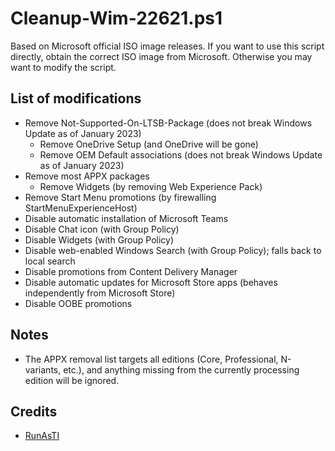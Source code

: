 # Cleanup-Wim-22621.ps1
 
Based on Microsoft official ISO image releases. If you want to use this script directly, obtain the correct ISO image from Microsoft. Otherwise you may want to modify the script.

## List of modifications

- Remove Not-Supported-On-LTSB-Package (does not break Windows Update as of January 2023)
  - Remove OneDrive Setup (and OneDrive will be gone)
  - Remove OEM Default associations (does not break Windows Update as of January 2023)
- Remove most APPX packages
  - Remove Widgets (by removing Web Experience Pack)
- Remove Start Menu promotions (by firewalling StartMenuExperienceHost)
- Disable automatic installation of Microsoft Teams
- Disable Chat icon (with Group Policy)
- Disable Widgets (with Group Policy)
- Disable web-enabled Windows Search (with Group Policy); falls back to local search
- Disable promotions from Content Delivery Manager
- Disable automatic updates for Microsoft Store apps (behaves independently from Microsoft Store)
- Disable OOBE promotions

## Notes

- The APPX removal list targets all editions (Core, Professional, N-variants, etc.), and anything missing from the currently processing edition will be ignored.

## Credits

- [RunAsTI](https://forums.mydigitallife.net/threads/lean-and-mean-snippets-for-power-users-runasti-reg_own-toggledefender-edge-removal-redirect.83479/)
